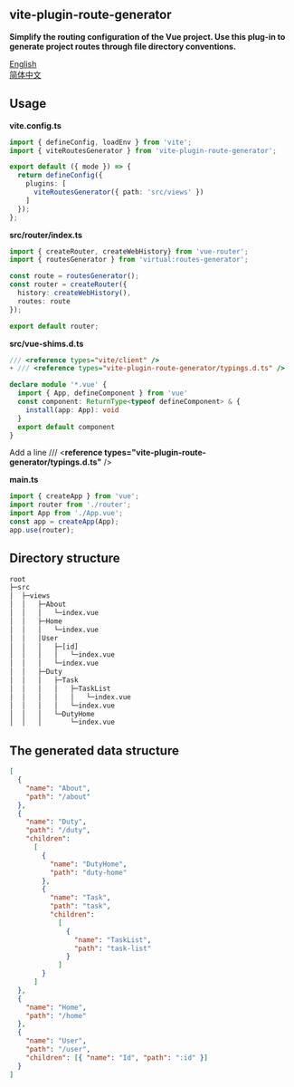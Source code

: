 ## vite-plugin-route-generator
**Simplify the routing configuration of the Vue project. Use this plug-in to generate project routes through file directory conventions.**

[English]([./README.md](https://github.com/ThanksGlory/vitejs-plugin-route-generator/blob/main/README.md))       
[简体中文]([./README-zh-CN.md](https://github.com/ThanksGlory/vitejs-plugin-route-generator/blob/main/README-zh-CN.md))

## Usage

**vite.config.ts**

```ts
import { defineConfig, loadEnv } from 'vite';
import { viteRoutesGenerator } from 'vite-plugin-route-generator';

export default ({ mode }) => {
  return defineConfig({
    plugins: [
      viteRoutesGenerator({ path: 'src/views' })
    ]
  });
};
```

**src/router/index.ts**

```ts
import { createRouter, createWebHistory} from 'vue-router';
import { routesGenerator } from 'virtual:routes-generator';

const route = routesGenerator();
const router = createRouter({
  history: createWebHistory(),
  routes: route
});

export default router;
```

**src/vue-shims.d.ts**

```ts
/// <reference types="vite/client" />
+ /// <reference types="vite-plugin-route-generator/typings.d.ts" />

declare module '*.vue' {
  import { App, defineComponent } from 'vue'
  const component: ReturnType<typeof defineComponent> & {
    install(app: App): void
  }
  export default component
}
```

Add a line /// <**reference types="vite-plugin-route-generator/typings.d.ts"** />

**main.ts**

```ts
import { createApp } from 'vue';
import router from './router';
import App from './App.vue';
const app = createApp(App);
app.use(router);
```
## Directory structure

```txt
root
├─src
│  ├─views
│  │   ├─About
│  │   │   └─index.vue
│  │   ├─Home
│  │   │   └─index.vue
│  │   │User
│  │   │   ├─[id]
│  │   │   │   └─index.vue
│  │   │   └─index.vue
│  │   ├─Duty
│  │   │   ├─Task
│  │   │   │   ├─TaskList
│  │   │   │   │   └─index.vue
│  │   │   │   └─index.vue
│  │   │   └─DutyHome
│  │   │       └─index.vue
```
## The generated data structure

```json
[
  {
    "name": "About",
    "path": "/about"
  },
  {
    "name": "Duty",
    "path": "/duty",
    "children":
      [
        {
          "name": "DutyHome",
          "path": "duty-home"
        },
        {
          "name": "Task", 
          "path": "task",
          "children":
            [
              {
                "name": "TaskList",
                "path": "task-list"
              }
            ]
        }
      ]
  },
  {
    "name": "Home",
    "path": "/home"
  },
  {
    "name": "User",
    "path": "/user",
    "children": [{ "name": "Id", "path": ":id" }]
  }
]
```

